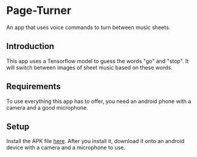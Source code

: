 # Page-Turner
An app that uses voice commands to turn between music sheets.
## Introduction
This app uses a Tensorflow model to guess the words "go" and "stop". It will switch between images of sheet music based on these words.
## Requirements
To use everything this app has to offer, you need an android phone with a camera and a good microphone. 
## Setup
Install the APK file [here](https://drive.google.com/open?id=1gBZF0fee0xSnS_Dg_H3VLV8iTpQhA-_Z).
After you install it, download it onto an android device with a camera and a microphone to use.
